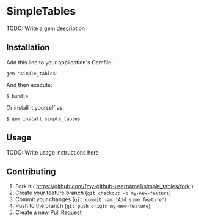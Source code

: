 # SimpleTables

TODO: Write a gem description

## Installation

Add this line to your application's Gemfile:

    gem 'simple_tables'

And then execute:

    $ bundle

Or install it yourself as:

    $ gem install simple_tables

## Usage

TODO: Write usage instructions here

## Contributing

1. Fork it ( https://github.com/[my-github-username]/simple_tables/fork )
2. Create your feature branch (`git checkout -b my-new-feature`)
3. Commit your changes (`git commit -am 'Add some feature'`)
4. Push to the branch (`git push origin my-new-feature`)
5. Create a new Pull Request
